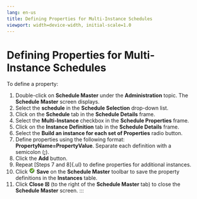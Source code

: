 ```yaml
---
lang: en-us
title: Defining Properties for Multi-Instance Schedules
viewport: width=device-width, initial-scale=1.0
---
```


#  Defining Properties for Multi-Instance Schedules

To define a property:

1.  Double-click on **Schedule Master** under the **Administration**
    topic. The **Schedule Master** screen displays.
2.  Select the **schedule** in the **Schedule Selection** drop-down
    list.
3.  Click on the **Schedule** tab in the **Schedule Details** frame.
4.  Select the **Multi-Instance** checkbox in the **Schedule
    Properties** frame.
5.  Click on the **Instance Definition** tab in the **Schedule Details**
    frame.
6.  Select the **Build an instance for each set of Properties** radio
    button.
7.  Define properties using the following format:
    **PropertyName=PropertyValue**. Separate each definition with a
    semicolon (**;**).
8.  Click the **Add** button.
9.  Repeat [Steps 7 and 8]{.ul} to define properties for additional
    instances.
10. Click ![Green circle with white checkmark     inside](../../../Resources/Images/EM/EMsave.png "Save icon")
    **Save** on the **Schedule Master** toolbar to save the property
    definitions in the **Instances** table.
11. Click **Close ☒** (to the right of the **Schedule Master** tab) to
    close the **Schedule Master** screen.
:::

 

